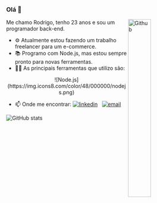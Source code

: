 ### Olá 👋

<img width="35%" align="right" alt="Github" src="https://user-images.githubusercontent.com/48678280/88862734-4903af80-d201-11ea-968b-9c939d88a37c.gif" />

Me chamo Rodrigo, tenho 23 anos e sou um programador back-end.

- ⚙  Atualmente estou fazendo um trabalho freelancer para um e-commerce.
- 📚 Programo com Node.js, mas estou sempre pronto para novas ferramentas.
- 👨‍💻 As principais ferramentas que utilizo são: 

 <center>![Node.js](https://img.icons8.com/color/48/000000/nodejs.png)</center>


- 📫 Onde me encontrar:
[![linkedin](https://user-images.githubusercontent.com/25087769/87172072-530a5080-c2dc-11ea-8e2c-8ee4dbf3394b.png)](https://www.linkedin.com/in/rodrigocarmo97/) &nbsp;
[![email](https://user-images.githubusercontent.com/25087769/87174308-a4680f00-c2df-11ea-90b0-5fa1fa76d2f1.png)](mailto:roo.carmo@gmail.com)<br>


![GitHub stats](https://github-readme-stats.vercel.app/api?username=rodrigocarmo&show_icons=true)

